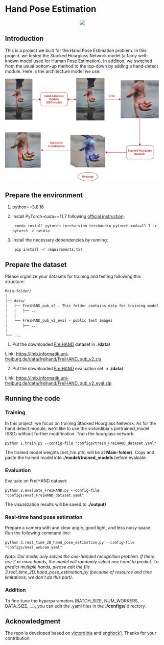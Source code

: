 # Hand Pose Estimation

<p align="center">
  <img src=demo.gif/ width="50%" height="auto">
</p>

## Introduction

This is a project we built for the Hand Pose Estimation problem. In this project, we tested the Stacked Hourglass Network model (a fairly well-known model used for Human Pose Estimation). In addition, we switched from the usual bottom-up method to the top-down by adding a hand-detect module. Here is the architecture model we use:

<p align="center">
  <img src=method.png/>
</p>

## Prepare the environment

1. python==3.8.16
2. Install PyTorch-cuda==11.7 following [official instruction](https://pytorch.org/):

        conda install pytorch torchvision torchaudio pytorch-cuda=11.7 -c pytorch -c nvidia
        
3. Install the necessary dependencies by running:

        pip install -r requirements.txt 

## Prepare the dataset

Please organize your datasets for training and testing following this structure: 

```
Main-folder/
│
├── data/ 
│   ├── FreiHAND_pub_v2 - This folder contains data for training model
|   |   ├── ...
|   |
│   └── FreiHAND_pub_v2_eval - public test images
|       ├── ...
|
└── ...
```

1. Put the downloaded [FreiHAND](https://github.com/lmb-freiburg/freihand) dataset in **./data/**

Link: https://lmb.informatik.uni-freiburg.de/data/freihand/FreiHAND_pub_v2.zip

2. Put the downloaded [FreiHAND](https://github.com/lmb-freiburg/freihand) evaluation set in **./data/**

Link: https://lmb.informatik.uni-freiburg.de/data/freihand/FreiHAND_pub_v2_eval.zip

## Running the code

### Training

In this project, we focus on training Stacked Hourglass Network. As for the hand detect module, we'd like to use the victordibia's pretrained_model (SSD) without further modification. Train the hourglass network:

    python 1.train.py --config-file "configs/train_FreiHAND_dataset.yaml"
    
The trained model weights (net_hm.pth) will be at **Main-folder/**. Copy and paste the trained model into **./model/trained_models** before evaluate.

### Evaluation

Evaluate on FreiHAND dataset:

    python 2.evaluate_FreiHAND.py --config-file "configs/eval_FreiHAND_dataset.yaml"
    
The visualization results will be saved to **./output/**

### Real-time hand pose estimation

Prepare a camera with and clear angle, good light, and less noisy space. Run the following command line:

    python 3.real_time_2D_hand_pose_estimation.py --config-file "configs/eval_webcam.yaml"
    
_Note: Our model only solves the one-handed recognition problem. If there are 2 or more hands, the model will randomly select one hand to predict. To predict multiple hands, please edit the file 3.real_time_2D_hand_pose_estimation.py (because of resource and time limitations, we don't do this part)._

### Addition

To fine-tune the hyperparameters (BATCH_SIZE, NUM_WORKERS, DATA_SIZE, ...), you can edit the .yaml files in the **./configs/** directory.

## Acknowledgment

The repo is developed based on [victordibia](https://github.com/victordibia/handtracking) and [enghock1](https://github.com/enghock1/Real-Time-2D-and-3D-Hand-Pose-Estimation). Thanks for your contribution.
